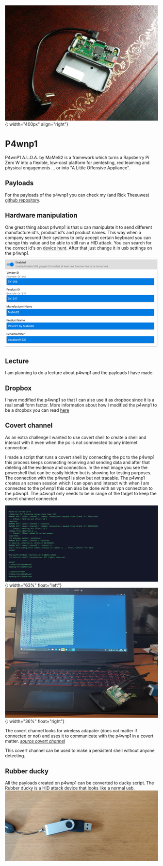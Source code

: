 ![p4wnp1](/images/p4wnp1.jpg){: width="400px" align="right"}
# P4wnp1
P4wnP1 A.L.O.A. by MaMe82 is a framework which turns a Rapsberry Pi Zero W into a flexible, low-cost platform for pentesting, red teaming and physical engagements ... or into "A Little Offensive Appliance".

## Payloads
For the payloads of the p4wnp1 you can check my (and Rick Theeuwes) [github repository](https://github.com/Riqky/Payloads).

## Hardware manipulation
One great thing about p4wnp1 is that u can manipulate it to send different manufacture id's, product id's and product names.
This way when a company secured their systems to only accept certain keyboard you can change this value and be able to still run a HID attack.
You can search for the correct id's on [device hunt](https://devicehunt.com/all-usb-vendors).
After that just change it in usb settings on the p4wnp1.
![Hardware manipulation](/images/hardware.png)

## Lecture
I am planning to do a lecture about p4wnp1 and the payloads I have made.

## Dropbox
I have modified the p4wnp1 so that I can also use it as dropbox since it is a real small form factor.
More information about how I modified the p4wnp1 to be a dropbox you can read [here](dropbox#p4wnp1)

## Covert channel
As an extra challenge I wanted to use covert shell to create a shell and interact with it even when the pc is not connnected to any internet connection.

I made a script that runs a covert shell by connecting the pc to the p4wnp1 this process keeps connecting receiving and sending data and after that deleting all the evidence and connection. In the next image you see the powershell that can  be easily hidden but is showing for testing purposes. The connection with the p4wnp1 is slow but not tracable. The p4wnp1 creates an screen session which I can open and interact with when I am connected to the p4wnp1 this can also be done with an vpn connection to the p4wnp1. The p4wnp1 only needs to be in range of the target to keep the covert channel connected.

![Covert channel shell](/images/covertshell.png){: width="63%" float="left"}
![p4wnp1 result](/images/p4wnp1result.jpg){: width="36%" float="right"}

The covert channel looks for wireless adapater (does not matter if connected or not) and uses it to communicate with the p4wnp1 in a covert matter.
[*source covert channel*](https://p4wnp1.readthedocs.io/en/latest/Payload-Subfolder/Wifi-Covert-Channel/)

This covert channel can be used to make a persistent shell without anyone detecting.

## Rubber ducky
All the payloads created on p4wnp1 can be converted to ducky script.
The Rubber ducky is a HID attack device that looks like a normal usb.
![rubber ducky](/images/rubberducky.jpg)
